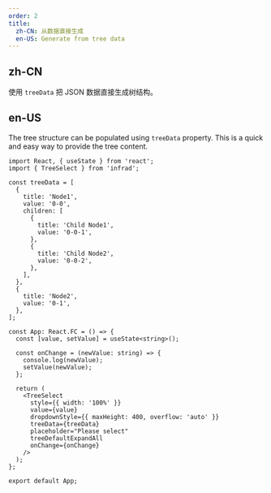 ```yaml
---
order: 2
title:
  zh-CN: 从数据直接生成
  en-US: Generate from tree data
---
```


## zh-CN

使用 `treeData` 把 JSON 数据直接生成树结构。

## en-US

The tree structure can be populated using `treeData` property. This is a quick and easy way to provide the tree content.

```tsx
import React, { useState } from 'react';
import { TreeSelect } from 'infrad';

const treeData = [
  {
    title: 'Node1',
    value: '0-0',
    children: [
      {
        title: 'Child Node1',
        value: '0-0-1',
      },
      {
        title: 'Child Node2',
        value: '0-0-2',
      },
    ],
  },
  {
    title: 'Node2',
    value: '0-1',
  },
];

const App: React.FC = () => {
  const [value, setValue] = useState<string>();

  const onChange = (newValue: string) => {
    console.log(newValue);
    setValue(newValue);
  };

  return (
    <TreeSelect
      style={{ width: '100%' }}
      value={value}
      dropdownStyle={{ maxHeight: 400, overflow: 'auto' }}
      treeData={treeData}
      placeholder="Please select"
      treeDefaultExpandAll
      onChange={onChange}
    />
  );
};

export default App;
```
